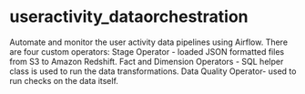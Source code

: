 # useractivity_dataorchestration
Automate and monitor the user activity data pipelines using Airflow.
There are four custom operators:
Stage Operator - loaded JSON formatted files from S3 to Amazon Redshift.
Fact and Dimension Operators - SQL helper class is used to run the data transformations.
Data Quality Operator- used to run checks on the data itself.
